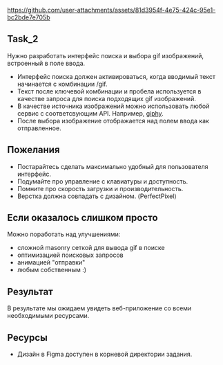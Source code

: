 https://github.com/user-attachments/assets/81d3954f-4e75-424c-95e1-bc2bde7e705b

## Task_2

Нужно разработать интерфейс поиска и выбора gif изображений, встроенный в поле ввода.

- Интерфейс поиска должен активироваться, когда вводимый текст начинается с комбинации /gif.
- Текст после ключевой комбинации и пробела используется в качестве запроса для поиска подходящих gif изображений.
- В качестве источника изображений можно использовать любой сервис с соответсвующим API. Например, [giphy](https://developers.giphy.com/).
- После выбора изображение отображается над полем ввода как отправленное.

## Пожелания

- Постарайтесь сделать максимально удобный для пользователя интерфейс.
- Подумайте про управление с клавиатуры и доступность.
- Помните про скорость загрузки и производительность.
- Верстка должна совпадать с дизайном. (PerfectPixel)

## Если оказалось слишком просто

Можно поработать над улучшениями:
- сложной masonry сеткой для вывода gif в поиске
- оптимизацией поисковых запросов
- анимацией "отправки"
- любым собственным :)

## Результат

В результате мы ожидаем увидеть веб-приложение со всеми необходимыми ресурсами.

## Ресурсы

- Дизайн в Figma доступен в корневой директории задания.

